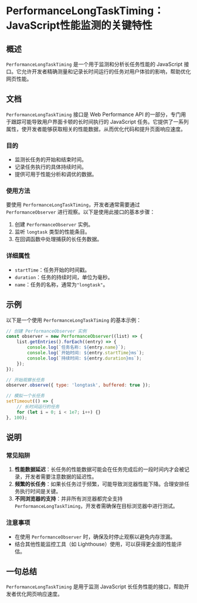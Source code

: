 <!--
Meta Description: # PerformanceLongTaskTiming：JavaScript性能监测的关键特性 ## 概述 `PerformanceLongTaskTiming` 是一个用于监测和分析长任务性能的 JavaScript 接口。它允许开发者精确测量和记录长时间运行的任务对用户体验的影响，帮助优化网页性...
Meta Keywords: performancelongtasktiming, performanceobserver, javascript, entry, longtask
-->

# PerformanceLongTaskTiming：JavaScript性能监测的关键特性

## 概述
`PerformanceLongTaskTiming` 是一个用于监测和分析长任务性能的 JavaScript 接口。它允许开发者精确测量和记录长时间运行的任务对用户体验的影响，帮助优化网页性能。

## 文档
`PerformanceLongTaskTiming` 接口是 Web Performance API 的一部分，专门用于跟踪可能导致用户界面卡顿的长时间执行的 JavaScript 任务。它提供了一系列属性，使开发者能够获取相关的性能数据，从而优化代码和提升页面响应速度。

### 目的
- 监测长任务的开始和结束时间。
- 记录任务执行的具体持续时间。
- 提供可用于性能分析和调优的数据。

### 使用方法
要使用 `PerformanceLongTaskTiming`，开发者通常需要通过 `PerformanceObserver` 进行观察。以下是使用此接口的基本步骤：

1. 创建 `PerformanceObserver` 实例。
2. 监听 `longtask` 类型的性能条目。
3. 在回调函数中处理捕获的长任务数据。

### 详细属性
- `startTime`：任务开始的时间戳。
- `duration`：任务的持续时间，单位为毫秒。
- `name`：任务的名称，通常为`"longtask"`。

## 示例
以下是一个使用 `PerformanceLongTaskTiming` 的基本示例：

```javascript
// 创建 PerformanceObserver 实例
const observer = new PerformanceObserver((list) => {
    list.getEntries().forEach((entry) => {
        console.log(`任务名称: ${entry.name}`);
        console.log(`开始时间: ${entry.startTime}ms`);
        console.log(`持续时间: ${entry.duration}ms`);
    });
});

// 开始观察长任务
observer.observe({ type: 'longtask', buffered: true });

// 模拟一个长任务
setTimeout(() => {
    // 长时间运行的任务
    for (let i = 0; i < 1e7; i++) {}
}, 100);
```

## 说明
### 常见陷阱
1. **性能数据延迟**：长任务的性能数据可能会在任务完成后的一段时间内才会被记录，开发者需要注意数据的延迟性。
2. **频繁的长任务**：如果长任务过于频繁，可能导致浏览器性能下降。合理安排任务执行时间是关键。
3. **不同浏览器的支持**：并非所有浏览器都完全支持 `PerformanceLongTaskTiming`，开发者需确保在目标浏览器中进行测试。

### 注意事项
- 在使用 `PerformanceObserver` 时，确保及时停止观察以避免内存泄漏。
- 结合其他性能监控工具（如 Lighthouse）使用，可以获得更全面的性能评估。

## 一句总结
`PerformanceLongTaskTiming` 是用于监测 JavaScript 长任务性能的接口，帮助开发者优化网页响应速度。